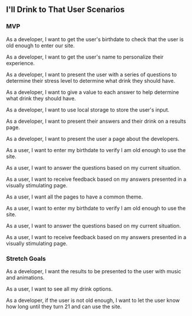 ## I'll Drink to That User Scenarios

### MVP
As a developer, I want to get the user's birthdate to check that the user is old enough to enter our site. 

As a developer, I want to get the user's name to personalize their experience.

As a developer, I want to present the user with a series of questions to determine their stress level to determine what drink they should have. 

As a developer, I want to give a value to each answer to help determine what drink they should have.

As a developer, I want to use local storage to store the user's input.

As a developer, I want to present their answers and their drink on a results page.

As a developer, I want to present the user a page about the developers. 


As a user, I want to enter my birthdate to verify I am old enough to use the site. 

As a user, I want to answer the questions based on my current situation.

As a user, I want to receive feedback based on my answers presented in a visually stimulating page. 

As a user, I want all the pages to have a common theme. 

As a user, I want to enter my birthdate to verify I am old enough to use the site. 

As a user, I want to answer the questions based on my current situation.

As a user, I want to receive feedback based on my answers presented in a visually stimulating page. 

### Stretch Goals
As a developer, I want the results to be presented to the user with music and animations. 

As a user, I want to see all my drink options. 

As a developer, if the user is not old enough, I want to let the user know how long until they turn 21 and can use the site.